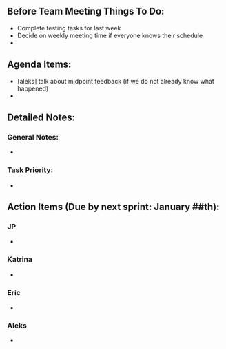 ## Before Team Meeting Things To Do:
- Complete testing tasks for last week
- Decide on weekly meeting time if everyone knows their schedule
- 

## Agenda Items:
- [aleks] talk about midpoint feedback (if we do not already know what happened)
- 

## Detailed Notes:
### General Notes:
- 

### Task Priority:
- 

## Action Items (Due by next sprint: January ##th):
### JP
- 

### Katrina
- 

### Eric
- 

### Aleks
- 
